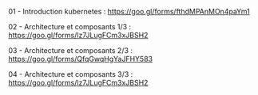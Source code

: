 01 - Introduction kubernetes           : https://goo.gl/forms/fthdMPAnMOn4paYm1

02 - Architecture et composants 1/3    : https://goo.gl/forms/lz7JLugFCm3xJBSH2

03 - Architecture et composants 2/3    : https://goo.gl/forms/QfqGwqHgYaJFHY583

04 - Architecture et composants 3/3    : https://goo.gl/forms/lz7JLugFCm3xJBSH2
